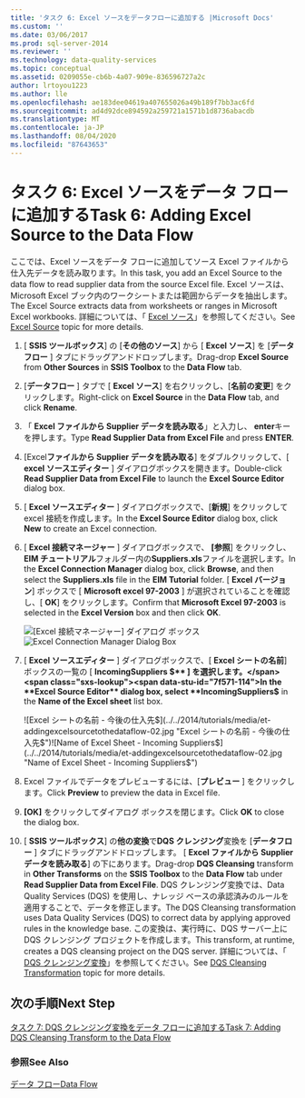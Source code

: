 ```yaml
---
title: 'タスク 6: Excel ソースをデータフローに追加する |Microsoft Docs'
ms.custom: ''
ms.date: 03/06/2017
ms.prod: sql-server-2014
ms.reviewer: ''
ms.technology: data-quality-services
ms.topic: conceptual
ms.assetid: 0209055e-cb6b-4a07-909e-836596727a2c
author: lrtoyou1223
ms.author: lle
ms.openlocfilehash: ae183dee04619a407655026a49b189f7bb3ac6fd
ms.sourcegitcommit: ad4d92dce894592a259721a1571b1d8736abacdb
ms.translationtype: MT
ms.contentlocale: ja-JP
ms.lasthandoff: 08/04/2020
ms.locfileid: "87643653"
---
```

# <a name="task-6-adding-excel-source-to-the-data-flow"></a><span data-ttu-id="7f571-102">タスク 6: Excel ソースをデータ フローに追加する</span><span class="sxs-lookup"><span data-stu-id="7f571-102">Task 6: Adding Excel Source to the Data Flow</span></span>
  <span data-ttu-id="7f571-103">ここでは、Excel ソースをデータ フローに追加してソース Excel ファイルから仕入先データを読み取ります。</span><span class="sxs-lookup"><span data-stu-id="7f571-103">In this task, you add an Excel Source to the data flow to read supplier data from the source Excel file.</span></span> <span data-ttu-id="7f571-104">Excel ソースは、Microsoft Excel ブック内のワークシートまたは範囲からデータを抽出します。</span><span class="sxs-lookup"><span data-stu-id="7f571-104">The Excel Source extracts data from worksheets or ranges in Microsoft Excel workbooks.</span></span> <span data-ttu-id="7f571-105">詳細については、「 [Excel ソース](../integration-services/data-flow/excel-source.md)」を参照してください。</span><span class="sxs-lookup"><span data-stu-id="7f571-105">See [Excel Source](../integration-services/data-flow/excel-source.md) topic for more details.</span></span>

1.  <span data-ttu-id="7f571-106">[ **SSIS ツールボックス**] の [**その他のソース**] から [ **Excel ソース**] を [**データフロー** ] タブにドラッグアンドドロップします。</span><span class="sxs-lookup"><span data-stu-id="7f571-106">Drag-drop **Excel Source** from **Other Sources** in **SSIS Toolbox** to the **Data Flow** tab.</span></span>

2.  <span data-ttu-id="7f571-107">[**データフロー** ] タブで [ **Excel ソース**] を右クリックし、[**名前の変更**] をクリックします。</span><span class="sxs-lookup"><span data-stu-id="7f571-107">Right-click on **Excel Source** in the **Data Flow** tab, and click **Rename**.</span></span>

3.  <span data-ttu-id="7f571-108">「 **Excel ファイルから Supplier データを読み取る**」と入力し、 **enter**キーを押します。</span><span class="sxs-lookup"><span data-stu-id="7f571-108">Type **Read Supplier Data from Excel File** and press **ENTER**.</span></span>

4.  <span data-ttu-id="7f571-109">[Excel**ファイルから Supplier データを読み取る**] をダブルクリックして、[ **excel ソースエディター** ] ダイアログボックスを開きます。</span><span class="sxs-lookup"><span data-stu-id="7f571-109">Double-click **Read Supplier Data from Excel File** to launch the **Excel Source Editor** dialog box.</span></span>

5.  <span data-ttu-id="7f571-110">[ **Excel ソースエディター** ] ダイアログボックスで、[**新規**] をクリックして excel 接続を作成します。</span><span class="sxs-lookup"><span data-stu-id="7f571-110">In the **Excel Source Editor** dialog box, click **New** to create an Excel connection.</span></span>

6.  <span data-ttu-id="7f571-111">[ **Excel 接続マネージャー** ] ダイアログボックスで、 **[参照**] をクリックし、 **EIM チュートリアル**フォルダー内の**Suppliers.xls**ファイルを選択します。</span><span class="sxs-lookup"><span data-stu-id="7f571-111">In the **Excel Connection Manager** dialog box, click **Browse**, and then select the **Suppliers.xls** file in the **EIM Tutorial** folder.</span></span> <span data-ttu-id="7f571-112">[ **Excel バージョン**] ボックスで [ **Microsoft excel 97-2003** ] が選択されていることを確認し、[ **OK**] をクリックします。</span><span class="sxs-lookup"><span data-stu-id="7f571-112">Confirm that **Microsoft Excel 97-2003** is selected in the **Excel Version** box and then click **OK**.</span></span>

     <span data-ttu-id="7f571-113">![[Excel 接続マネージャー] ダイアログ ボックス](../../2014/tutorials/media/et-addingexcelsourcetothedataflow-01.jpg "[Excel 接続マネージャー] ダイアログ ボックス")</span><span class="sxs-lookup"><span data-stu-id="7f571-113">![Excel Connection Manager Dialog Box](../../2014/tutorials/media/et-addingexcelsourcetothedataflow-01.jpg "Excel Connection Manager Dialog Box")</span></span>

7.  <span data-ttu-id="7f571-114">[ **Excel ソースエディター** ] ダイアログボックスで、[ **Excel シートの名前**] ボックスの一覧の [ **IncomingSuppliers $** ] を選択します。</span><span class="sxs-lookup"><span data-stu-id="7f571-114">In the **Excel Source Editor** dialog box, select **IncomingSuppliers$** in the **Name of the Excel sheet** list box.</span></span>

     <span data-ttu-id="7f571-115">![Excel シートの名前 - 今後の仕入先$](../../2014/tutorials/media/et-addingexcelsourcetothedataflow-02.jpg "Excel シートの名前 - 今後の仕入先$")</span><span class="sxs-lookup"><span data-stu-id="7f571-115">![Name of Excel Sheet - Incoming Suppliers$](../../2014/tutorials/media/et-addingexcelsourcetothedataflow-02.jpg "Name of Excel Sheet - Incoming Suppliers$")</span></span>

8.  <span data-ttu-id="7f571-116">Excel ファイルでデータをプレビューするには、[**プレビュー** ] をクリックします。</span><span class="sxs-lookup"><span data-stu-id="7f571-116">Click **Preview** to preview the data in Excel file.</span></span>

9. <span data-ttu-id="7f571-117">**[OK]** をクリックしてダイアログ ボックスを閉じます。</span><span class="sxs-lookup"><span data-stu-id="7f571-117">Click **OK** to close the dialog box.</span></span>

10. <span data-ttu-id="7f571-118">[ **SSIS ツールボックス**] の**他の変換**で**DQS クレンジング**変換を [**データフロー** ] タブにドラッグアンドドロップします。 [ **Excel ファイルから Supplier データを読み取る**] の下にあります。</span><span class="sxs-lookup"><span data-stu-id="7f571-118">Drag-drop **DQS Cleansing** transform in **Other Transforms** on the **SSIS Toolbox** to the **Data Flow** tab under **Read Supplier Data from Excel File**.</span></span> <span data-ttu-id="7f571-119">DQS クレンジング変換では、Data Quality Services (DQS) を使用し、ナレッジ ベースの承認済みのルールを適用することで、データを修正します。</span><span class="sxs-lookup"><span data-stu-id="7f571-119">The DQS Cleansing transformation uses Data Quality Services (DQS) to correct data by applying approved rules in the knowledge base.</span></span> <span data-ttu-id="7f571-120">この変換は、実行時に、DQS サーバー上に DQS クレンジング プロジェクトを作成します。</span><span class="sxs-lookup"><span data-stu-id="7f571-120">This transform, at runtime, creates a DQS cleansing project on the DQS server.</span></span> <span data-ttu-id="7f571-121">詳細については、「 [DQS クレンジング変換](https://msdn.microsoft.com/library/ee677619.aspx)」を参照してください。</span><span class="sxs-lookup"><span data-stu-id="7f571-121">See [DQS Cleansing Transformation](https://msdn.microsoft.com/library/ee677619.aspx) topic for more details.</span></span>

## <a name="next-step"></a><span data-ttu-id="7f571-122">次の手順</span><span class="sxs-lookup"><span data-stu-id="7f571-122">Next Step</span></span>

[<span data-ttu-id="7f571-123">タスク 7: DQS クレンジング変換をデータ フローに追加する</span><span class="sxs-lookup"><span data-stu-id="7f571-123">Task 7: Adding DQS Cleansing Transform to the Data Flow</span></span>](task-7-adding-dqs-cleansing-transform-to-the-data-flow.md)

### <a name="see-also"></a><span data-ttu-id="7f571-124">参照</span><span class="sxs-lookup"><span data-stu-id="7f571-124">See Also</span></span>

[<span data-ttu-id="7f571-125">データ フロー</span><span class="sxs-lookup"><span data-stu-id="7f571-125">Data Flow</span></span>](../integration-services/data-flow/data-flow.md)

